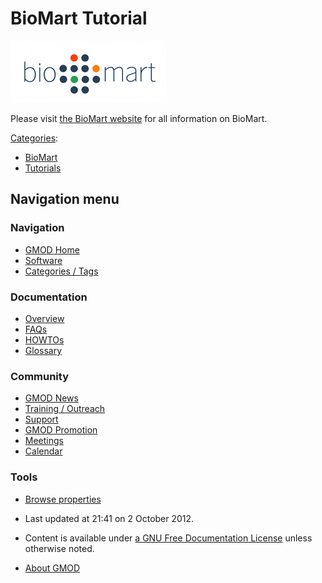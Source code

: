 



<span id="top"></span>




# <span dir="auto">BioMart Tutorial</span>










<a href="http://www.biomart.org/" rel="nofollow" title="BioMart"><img
src="https://raw.githubusercontent.com/GMOD/gmod.github.io/main/mediawiki/images/a/a4/Biomart250.png" width="250" height="99"
alt="BioMart" /></a>


Please visit
<a href="http://biomart.org" class="external text" rel="nofollow">the
BioMart website</a> for all information on BioMart.




[Categories](Special%3ACategories "Special%3ACategories"):

- [BioMart](Category%3ABioMart "Category%3ABioMart")
- [Tutorials](Category%3ATutorials "Category%3ATutorials")






## Navigation menu






### 



<a href="Main_Page"
style="background-image: url(../images/GMOD-cogs.png);"
title="Visit the main page"></a>


### Navigation



- <span id="n-GMOD-Home">[GMOD Home](Main_Page)</span>
- <span id="n-Software">[Software](GMOD_Components)</span>
- <span id="n-Categories-.2F-Tags">[Categories /
  Tags](Categories)</span>




### Documentation



- <span id="n-Overview">[Overview](Overview)</span>
- <span id="n-FAQs">[FAQs](Category%3AFAQ)</span>
- <span id="n-HOWTOs">[HOWTOs](Category%3AHOWTO)</span>
- <span id="n-Glossary">[Glossary](Glossary)</span>




### Community



- <span id="n-GMOD-News">[GMOD News](GMOD_News)</span>
- <span id="n-Training-.2F-Outreach">[Training /
  Outreach](Training_and_Outreach)</span>
- <span id="n-Support">[Support](Support)</span>
- <span id="n-GMOD-Promotion">[GMOD Promotion](GMOD_Promotion)</span>
- <span id="n-Meetings">[Meetings](Meetings)</span>
- <span id="n-Calendar">[Calendar](Calendar)</span>




### Tools

- <span id="t-smwbrowselink"><a href="Special%3ABrowse/BioMart_Tutorial" rel="smw-browse">Browse
  properties</a></span>



- <span id="footer-info-lastmod">Last updated at 21:41 on 2 October
  2012.</span>
<!-- - <span id="footer-info-viewcount">121,610 page views.</span> -->
- <span id="footer-info-copyright">Content is available under
  <a href="http://www.gnu.org/licenses/fdl-1.3.html" class="external"
  rel="nofollow">a GNU Free Documentation License</a> unless otherwise
  noted.</span>

<!-- -->

- <span id="footer-places-about">[About
  GMOD](GMOD%3AAbout "GMOD%3AAbout")</span>

<!-- -->




